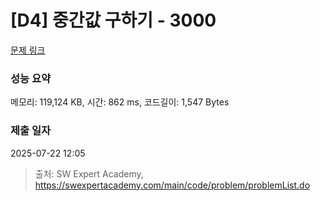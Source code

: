 # [D4] 중간값 구하기 - 3000 

[문제 링크](https://swexpertacademy.com/main/code/problem/problemDetail.do?contestProbId=AV-fO0s6ARoDFAXT) 

### 성능 요약

메모리: 119,124 KB, 시간: 862 ms, 코드길이: 1,547 Bytes

### 제출 일자

2025-07-22 12:05



> 출처: SW Expert Academy, https://swexpertacademy.com/main/code/problem/problemList.do